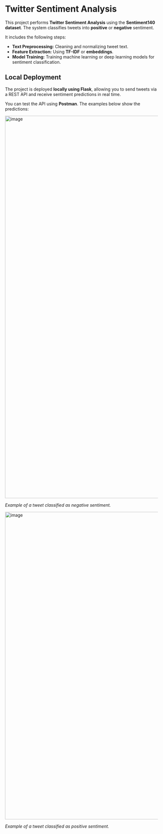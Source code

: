 # Twitter Sentiment Analysis

This project performs **Twitter Sentiment Analysis** using the **Sentiment140 dataset**. The system classifies tweets into **positive** or **negative** sentiment.

It includes the following steps:

* **Text Preprocessing:** Cleaning and normalizing tweet text.
* **Feature Extraction:** Using **TF-IDF** or **embeddings**.
* **Model Training:** Training machine learning or deep learning models for sentiment classification.

## Local Deployment

The project is deployed **locally using Flask**, allowing you to send tweets via a REST API and receive sentiment predictions in real time.

You can test the API using **Postman**. The examples below show the predictions:

<img width="1944" height="1256" alt="image" src="https://github.com/user-attachments/assets/8d8a9ed1-34cc-4a87-81d8-3c13874d4f94" />

  *Example of a tweet classified as negative sentiment.*

<img width="1935" height="1010" alt="image" src="https://github.com/user-attachments/assets/c211821d-424f-4850-bda0-ca826fece868" />

  *Example of a tweet classified as positive sentiment.*

